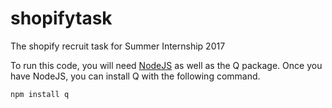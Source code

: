 # shopifytask
The shopify recruit task for Summer Internship 2017

To run this code, you will need [NodeJS](https://nodejs.org/en/download/) as well as the Q package.
Once you have NodeJS, you can install Q with the following command.

`npm install q`


